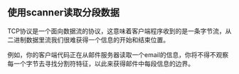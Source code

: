 ## 使用scanner读取分段数据

TCP协议是一个面向数据流的协议，这意味着客户端程序收到的是一条字节流，从二进制数据里流我们很难获得一个信息的开始和结束位置。

例如，你的客户端代码正在从邮件服务器读取一个email的信息，你将不得不观察每一个字节去寻找分割符特征，以此来获得邮件中每段信息的边界。
